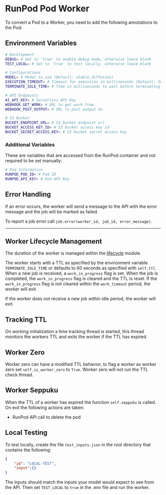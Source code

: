 # RunPod Pod Worker

To convert a Pod to a Worker, you need to add the following annotations to the Pod:

## Environment Variables

```bash
# Development
DEBUG= # Set to 'true' to enable debug mode, otherwise leave blank
TEST_LOCAL= # Set to 'true' to test locally, otherwise leave blank

# Configurations
MODEL= # Model to use (Default: stable_diffusion)
EXECUTION_TIMEOUT= # Timeout for execution in milliseconds (Default: 300000)
TERMINATE_IDLE_TIME= # Time in milliseconds to wait before terminating idle pods (Default: 60000)

# API Endpoints
AI_API_KEY= # Serverless API Key
WEBHOOK_GET_WORK= # URL to get work from
WEBHOOK_POST_OUTPUT= # URL to post output to

# S3 Bucket
BUCKET_ENDPOINT_URL= # S3 bucket endpoint url
BUCKET_ACCESS_KEY_ID= # S3 bucket access key id
BUCKET_SECRET_ACCESS_KEY= # S3 bucket secret access key
```

### Additional Variables

These are variables that are accessed from the RunPod container and not required to be set manually:

```bash
# Pod Information
RUNPOD_POD_ID= # Pod ID
RUNPOD_API_KEY= # Pod API Key
```

## Error Handling

If an error occurs, the worker will send a message to the API with the error message and the job will be marked as failed.

To report a job error call `job.error(worker_id, job_id, error_message)`.

---

## Worker Lifecycle Management

The duration of the worker is managed within the [lifecycle](../PodWorker/modules/lifecycle.py) module.

The worker starts with a TTL as specified by the environment variable `TERMINATE_IDLE_TIME` or defaults to 60 seconds as specified with `self.ttl`. When a new job is received, a `work_in_progress` flag is set. When the job is completed, the `work_in_progress` flag is cleared and the TTL is reset. If the `work_in_progress` flag is not cleared within the `work_timeout` period, the worker will exit.

 If the worker does not receive a new job within idle period, the worker will exit.

## Tracking TTL

On working initialization a time tracking thread is started, this thread monitors the workers TTL and exits the worker if the TTL has expired.

## Worker Zero

Worker zero can have a modified TTL behavior, to flag a worker as worker zero set `self.is_worker_zero` to `True`. Worker zero will not run the TTL check thread.

## Worker Seppuku

When the TTL of a worker has expired the function `self.seppuku` is called. On exit the following actions are taken:

- RunPod API call to delete the pod

## Local Testing

To test locally, create the file `test_inputs.json` in the root directory that contains the following:

```json
{
    "id": "LOCAL-TEST",
    "input":{}
}
```

The inputs should match the inputs your model would expect to see from the API. Then set `TEST_LOCAL` to `true` in the .env file and run the worker.
